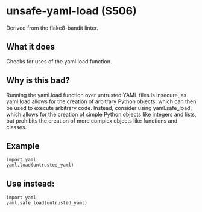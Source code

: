 # unsafe-yaml-load (S506)
Derived from the flake8-bandit linter.
## What it does
Checks for uses of the yaml.load function.
## Why is this bad?
Running the yaml.load function over untrusted YAML files is insecure, as
yaml.load allows for the creation of arbitrary Python objects, which can
then be used to execute arbitrary code.
Instead, consider using yaml.safe_load, which allows for the creation of
simple Python objects like integers and lists, but prohibits the creation of
more complex objects like functions and classes.
## Example
```
import yaml
yaml.load(untrusted_yaml)
```
## Use instead:
```
import yaml
yaml.safe_load(untrusted_yaml)
```